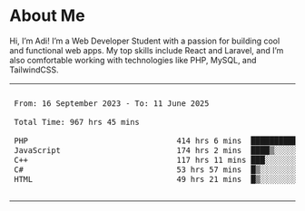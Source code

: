 <table border="0">
 <h1>About Me</h1>
 <p> Hi, I’m Adi! I’m a Web Developer Student with a passion for building cool and functional web apps. My top skills include React and Laravel, and I’m also comfortable working with technologies like PHP, MySQL, and TailwindCSS.


 <tr>
  <td>
  
 
 <!--START_SECTION:waka-->

```txt
From: 16 September 2023 - To: 11 June 2025

Total Time: 967 hrs 45 mins

PHP                                414 hrs 6 mins  ██████████▓░░░░░░░░░░░░░░   42.32 %
JavaScript                         174 hrs 2 mins  ████▒░░░░░░░░░░░░░░░░░░░░   17.79 %
C++                                117 hrs 11 mins ███░░░░░░░░░░░░░░░░░░░░░░   11.98 %
C#                                 53 hrs 57 mins  █▒░░░░░░░░░░░░░░░░░░░░░░░   05.51 %
HTML                               49 hrs 21 mins  █▒░░░░░░░░░░░░░░░░░░░░░░░   05.04 %
```

<!--END_SECTION:waka-->
  </td>
    <td>
   <div align="start">
        <a href="https://open.spotify.com/user/dxso20he52f5d4ti73duavf95">
        <img width="200px" src="https://spotify-github-profile.kittinanx.com/api/view.svg?uid=dxso20he52f5d4ti73duavf95&cover_image=true&theme=default&show_offline=false&background_color=121212&interchange=false" alt="Spotify Now Playing">
    </a>
</div> 

  </td>
 </tr>

</table>





